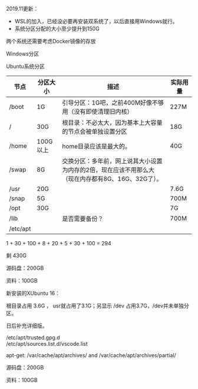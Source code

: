 2019.11更新：

- WSL的加入，已经没必要再安装双系统了，以后直接用Windows就行。
- 系统分区分配的大小至少提升到150G



两个系统还需要考虑Docker镜像的存放



Windows分区



Ubuntu系统分区

| 节点     | 分区大小 | 描述                                                         | 实际用量 |
| -------- | -------- | ------------------------------------------------------------ | -------- |
| /boot    | 1G       | 引导分区：1G吧，之前400M好像不够用（没有即使清理旧内核）     | 227M     |
| /        | 30G      | 根目录：不必太大，因为基本上大容量的节点会被单独设置分区     | 18G      |
| /home    | 100G以上 | home目录应该是最大的。                                       | 40G      |
| /swap    | 8G       | 交换分区：多年前，网上说其大小设置为内存的2倍，现在应该不用那么大（现在内存都有8G、16G、32G了）。 |          |
| /usr     | 20G      |                                                              | 7.6G     |
| /snap    | 5G       |                                                              | 700M     |
| /opt     | 30G      |                                                              | 7G       |
| /lib     |          | 是否需要备份？                                               | 700M     |
| /etc/apt |          |                                                              |          |



1 + 30 + 100 + 8 + 20 + 5 + 30 + 100 = 294

剩 430G 

源码盘：200GB

资料：100GB



新安装的XUbuntu 16： 

根目录占用 3.6G ， usr就占用了3.1G；另显示 /dev 占用3.7G，/dev并未单独分区。

日后补充详细版。



/etc/apt/trusted.gpg.d   
/etc/apt/sources.list.d/vscode.list    



apt-get:   /var/cache/apt/archives/   and   /var/cache/apt/archives/partial/



源码盘：200GB

资料：100GB